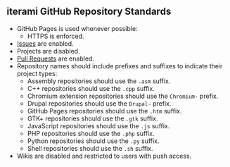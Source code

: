 iterami GitHub Repository Standards
-----------------------------------

* GitHub Pages is used whenever possible:
  * HTTPS is enforced.
* [Issues](https://github.com/iterami/Documentation.htm/blob/gh-pages/standards/issues.md) are enabled.
* Projects are disabled.
* [Pull Requests](https://github.com/iterami/Documentation.htm/blob/gh-pages/standards/pull-requests.md) are enabled.
* Repository names should include prefixes and suffixes to indicate their project types:
  * Assembly repositories should use the `.asm` suffix.
  * C++ repositories should use the `.cpp` suffix.
  * Chromium extension repositories should use the `Chromium-` prefix.
  * Drupal repositories should use the `Drupal-` prefix.
  * GitHub Pages repositories should use the `.htm` suffix.
  * GTK+ repositories should use the `.gtk` suffix.
  * JavaScript repositories should use the `.js` suffix.
  * PHP repositories should use the `.php` suffix.
  * Python repositories should use the `.py` suffix.
  * Shell repositories should use the `.sh` suffix.
* Wikis are disabled and restricted to users with push access.
